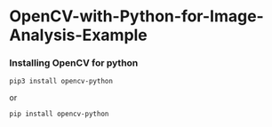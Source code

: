 # OpenCV-with-Python-for-Image-Analysis-Example

### Installing OpenCV for python

`pip3 install opencv-python`

or

`pip install opencv-python`